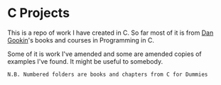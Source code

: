 # C Projects

This is a repo of work I have created in C. So far most of it is from [Dan Gookin](https://dangookin.com)'s books and courses in Programming in C.

Some of it is work I've amended and some are amended copies of examples I've found. It might be useful to somebody.

`N.B. Numbered folders are books and chapters from C for Dummies`

